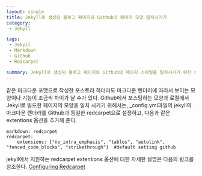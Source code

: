 ```yaml
---
layout: single
title: Jekyll로 생성된 블로그 페이지와 Github의 페이지 모양 일치시키기
category: 
 - Jekyll

tags:
 - Jekyll
 - Markdown
 - Github 
 - Redcarpet

summary: Jekyll로 생성된 블로그 페이지와 Github의 페이지 스타일을 일치시키기 위한 redcarpet 옵션 설정 하기.
---
```


같은 마크다운 포맷으로 작성한 포스트라 하더라도 마크다운 렌더러에 따라서 보이는 모양이나 기능이 조금씩 차이가 날 수가 있다. Github에서 포스팅하는 모양과 로컬에서 Jekyll로 빌드한 페이지의 모양을 일치 시키기 위해서는, _config.yml파일의 jekyll의 마크다운 렌더러를 Github과 동일한 redcarpet으로 설정하고, 다음과 같은 extentions 옵션을 추가해 준다.

```language
markdown: redcarpet 
redcarpet:
    extensions: ["no_intra_emphasis", "tables", "autolink", "fenced_code_blocks", "strikethrough"]  #default setting github
```

jekyll에서 지원하는 redcarpet extentions 옵션에 대한 자세한 설명은 다음의 링크를 참조한다.
[Configuring Redcarpet](https://george-hawkins.github.io/basic-gfm-jekyll/redcarpet-extensions.html)

